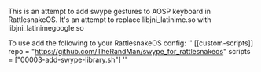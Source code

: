 This is an attempt to add swype gestures to AOSP keyboard in RattlesnakeOS. It's an attempt to replace libjni_latinime.so with libjni_latinimegoogle.so

To use add the following to your RattlesnakeOS config:
''
[[custom-scripts]]
  repo = "https://github.com/TheRandMan/swype_for_rattlesnakeos"
  scripts = ["00003-add-swype-library.sh"]
''

